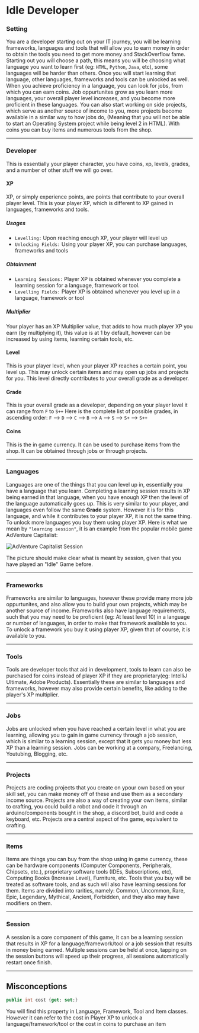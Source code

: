 # Idle Developer


### Setting
You are a developer starting out on your IT journey, you will be learning frameworks, languages and tools that will allow you to earn money in order to obtain the tools you need to get more money and StackOverflow fame. 
Starting out you will choose a path, this means you will be choosing what language you want to learn first (eg: `HTML`, `Python`, `Java`, etc), some languages will be harder than others.
Once you will start learning that language, other languages, frameworks and tools can be unlocked as well.
When you achieve proficiency in a language, you can look for jobs, from which you can earn coins. Job oppurtunites grow as you learn more languages, your overall player level increases, and you become more proficient in these languages.
You can also start working on side projects, which serve as another source of income to you, more projects become available in a similar way to how jobs do, (Meaning that you will not be able to start an Operating System project while being level 2 in HTML).
With coins you can buy items and numerous tools from the shop.

---

### Developer 
This is essentially your player character, you have coins, xp, levels, grades, and a number of other stuff we will go over.

#### XP
XP, or simply experience points, are points that contribute to your overall player level. This is your player XP, which is different to XP gained in languages, frameworks and tools.

##### Usages

* `Levelling:` Upon reaching enough XP, your player will level up
* `Unlocking Fields:` Using your player XP, you can purchase languages, frameworks and tools

##### Obtainment

* `Learning Sessions:` Player XP is obtained whenever you complete a learning session for a language, framework or tool.
* `Levelling Fields:` Player XP is obtained whenever you level up in a language, framework or tool

##### Multiplier

Your player has an XP Multiplier value, that adds to how much player XP you earn (by multiplying it), this value is at 1 by default, however can be increased by using items, learning certain tools, etc.


#### Level
This is your player level, when your player XP reaches a certain point, you level up. This may unlock certain items and may open up jobs and projects for you. 
This level directly contributes to your overall grade as a developer.

#### Grade
This is your overall grade as a developer, depending on your player level it can range from `F` to `S++`
Here is the complete list of possible grades, in ascending order:
`F` --> `D` --> `C` --> `B` --> `A` --> `S` --> `S+` --> `S++`

#### Coins
This is the in game currency. It can be used to purchase items from the shop.
It can be obtained through jobs or through projects.

---

### Languages
Languages are one of the things that you can level up in, essentially you have a language that you learn. Completing a learning session results in XP being earned in that language, when you have enough XP then the level of the language automatically goes up. This is very similar to your player, and languages even follow the same **Grade** system. However it is for this language, and while it contributes to your player XP, it is not the same thing. 
To unlock more languages you buy them using player XP.
Here is what we mean by `"learning session"`, it is an example from the popular mobile game AdVenture Capitalist: 

![AdVenture Capitalist Session](https://user-images.githubusercontent.com/56786013/113504625-95924e00-9539-11eb-8824-d2d3d1eeb0cc.jpg)  

The picture should make clear what is meant by session, given that you have played an "Idle" Game before.

---

### Frameworks
Frameworks are similar to languages, however these provide many more job oppurtunites, and also allow you to build your own projects, which may be another source of income. Frameworks also have language requirements, such that you may need to be proficient (eg: At least level 10) in a language or number of languages, in order to make that framework available to you.
To unlock a framework you buy it using player XP, given that of course, it is available to you.

---

### Tools
Tools are developer tools that aid in development, tools to learn can also be purchased for coins instead of player XP if they are proprietary(eg: IntelliJ Ultimate, Adobe Products).
Essentially these are similar to languages and frameworks, however may also provide certain benefits, like adding to the player's XP multiplier.

---

### Jobs
Jobs are unlocked when you have reached a certain level in what you are learning, allowing you to gain in game currency through a job session, which is similar to a learning session, except that it gets you money but less XP than a learning session. Jobs can be working at a company, Freelancing, Youtubing, Blogging, etc.

---

### Projects
Projects are coding projects that you create on ypour own based on your skill set, you can make money off of these and use them as a secondary income source. Projects are also a way of creating your own items, similar to crafting, you could build a robot and code it through an arduino/components bought in the shop, a discord bot, build and code a keyboard, etc. Projects are a central aspect of the game, equivalent to crafting.

---

### Items
Items are things you can buy from the shop using in game currency, these can be hardware components (Computer Components, Peripherals, Chipsets, etc.), proprietary software tools (IDEs, Subscriptions, etc), Computing Books (Increase Level), Furniture, etc. Tools that you buy will be treated as software tools, and as such will also have learning sessions for them. Items are divided into rarities, namely: Common, Uncommon, Rare, Epic, Legendary, Mythical, Ancient, Forbidden, and they also may have modifiers on them.

---

### Session
A session is a core component of this game, it can be a learning session that results in XP for a language/framework/tool or a job session that results in money being earned. Multiple sessions can be held at once, tapping on the session buttons will speed up their progress, all sessions automatically restart once finish.

---

## Misconceptions
```csharp
public int cost {get; set;}
```
You will find this property in Language, Framework, Tool and Item classes.
However it can refer to the cost in Player XP to unlock a language/framework/tool or the cost in coins to purchase an item

